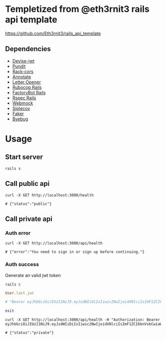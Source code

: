 # Templetized from @eth3rnit3 rails api template
https://github.com/Eth3rnit3/rails_api_template

## Dependencies
- [Devise-jwt](https://github.com/waiting-for-dev/devise-jwt)
- [Pundit](https://github.com/varvet/pundit)
- [Rack-cors](https://github.com/cyu/rack-cors)
- [Annotate](https://github.com/ctran/annotate_models)
- [Letter Opener](https://github.com/ryanb/letter_opener)
- [Rubocop Rails](https://github.com/rubocop/rubocop-rails)
- [FactoryBot Rails](https://github.com/thoughtbot/factory_bot_rails)
- [Rspec Rails](https://github.com/rspec/rspec-rails)
- [Webmock](https://github.com/bblimke/webmock)
- [Siplecov](https://github.com/simplecov-ruby/simplecov)
- [Faker](https://github.com/faker-ruby/faker)
- [Byebug](https://github.com/deivid-rodriguez/byebug)


# Usage
## Start server
```shell
rails s
```

## Call public api
```shell
curl -X GET http://localhost:3000/health

# {"status":"public"}
```

## Call private api
### Auth error
```shell
curl -X GET http://localhost:3000/api/health

# {"error":"You need to sign in or sign up before continuing."}
```

### Auth success
Generate an valid jwt token
```shell
rails c
```
```ruby
User.last.jwt

# "Bearer eyJhbGciOiJIUzI1NiJ9.eyJzdWIiOiIxIiwic2NwIjoidXNlciIsImF1ZCI6bnVsbCwiaWF0IjoxNjY0NjU0NDI5LCJleHAiOjE2NjQ2NTgwMjksImp0aSI6IjY1Yjk2NTAzLTBkOWMtNDljMi05NzkyLTc2YjQyMTQ1YThlNCJ9.Ivig6RQJ1iCFLE5WHlVH4MDcIrgEQVJpQt8UxLwJrbw"

exit
```

```shell
curl -X GET http://localhost:3000/api/health -H "Authorization: Bearer eyJhbGciOiJIUzI1NiJ9.eyJzdWIiOiIxIiwic2NwIjoidXNlciIsImF1ZCI6bnVsbCwiaWF0IjoxNjY0NjU0NDI5LCJleHAiOjE2NjQ2NTgwMjksImp0aSI6IjY1Yjk2NTAzLTBkOWMtNDljMi05NzkyLTc2YjQyMTQ1YThlNCJ9.Ivig6RQJ1iCFLE5WHlVH4MDcIrgEQVJpQt8UxLwJrbw"

# {"status":"private"}
```




